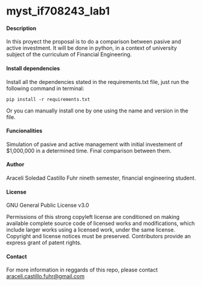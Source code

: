 # myst_if708243_lab1

#### Description

In this proyect the proposal is to do a comparison between pasive and active investment. It will be done in python, in a context of university subject of the curriculum of Financial Engineering.

#### Install dependencies

Install all the dependencies stated in the requirements.txt file, just run the following command in terminal:

    pip install -r requirements.txt
    
Or you can manually install one by one using the name and version in the file.

#### Funcionalities

Simulation of pasive and active management with initial investement of $1,000,000 in a determined time.
Final comparison between them.

#### Author

Araceli Soledad Castillo Fuhr nineth semester, financial engineering student.

#### License 

GNU General Public License v3.0

Permissions of this strong copyleft license are conditioned on making available complete source code of licensed works and modifications, which include larger works using a licensed work, under the same license. Copyright and license notices must be preserved. Contributors provide an express grant of patent rights.

#### Contact

For more information in reggards of this repo, please contact araceli.castillo.fuhr@gmail.com